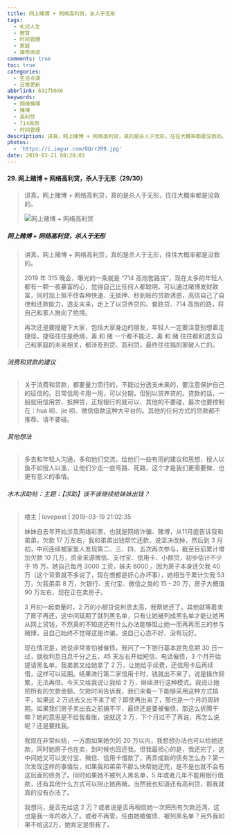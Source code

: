 ```yaml
---
title: 网上赌博 + 网络高利贷，杀人于无形
tags:
  - 札记人生
  - 教育
  - 时间管理
  - 家庭
  - 推荐阅读
comments: true
toc: true
categories:
  - 生活点滴
  - 日常更新
abbrlink: 632fb646
keywords:
  - 网络赌博
  - 赌博
  - 高利贷
  - 714高炮
  - 时间管理
description: 讲真，网上赌博 + 网络高利贷，真的是杀人于无形，往往大概率都是没救的。
photos:
  - 'https://i.imgur.com/OQrr2R9.jpg'
date: 2019-03-21 08:20:03
---
```

<script type="text/javascript" src="/js/src/bai.js"></script>

#### 29. 网上赌博 + 网络高利贷，杀人于无形（29/30）
> 讲真，网上赌博 + 网络高利贷，真的是杀人于无形，往往大概率都是没救的。
>
> ![网上赌博 + 网络高利贷](https://i.imgur.com/7iFvvmp.png)

##### 网上赌博 + 网络高利贷，杀人于无形
> 讲真，网上赌博 + 网络高利贷，真的是杀人于无形，往往大概率都是没救的。
>
> 2019 年 315 晚会，曝光的一条就是 “714 高炮套路贷”，现在太多的年轻人都有一颗一夜暴富的心，觉得自己比任何人都聪明，可以通过赌博发财致富，同时加上抵不住各种快速、无抵押、秒到账的贷款诱惑，高估自己了自律和还款能力，透支未来，走上了以贷养贷的、套路贷、714 高炮的路，将自己和家人推向了绝境。
>
> 再次还是要提醒下大家，包括大家身边的朋友，年轻人一定要注意别想着走捷径，捷径往往是绝境，毒 和 赌 一个都不能沾，毒 和 赌 往往都和透支自己和家庭的未来相关，都涉及到贷、高利贷。最终往往搞的家破人亡的。

###### 消费和贷款的建议
> 关于消费和贷款，都要量力而行的，不能过分透支未来的，要注意保护自己的征信的。日常信用卡用一用，可以分期，但别以贷养贷的。贷款的话，一般就用信用贷、抵押贷，正规银行的就可以、其他的不要碰，最次也要控制在：hua 呗、jie 呗、微信借款这种大平台的。其他的任何方式的贷款都不推荐、请不要碰。

###### 其他想法
> 多去和年轻人沟通，多和他们交流，给他们一些有用的建议和思想，授人以鱼不如授人以渔，让他们少走一些弯路、死路，这个才是我们更需要做、也更有意义的事情。

###### 水木求助帖：主题：【求助】该不该继续给妹妹出钱？
> 楼主 | lovepost | 2019-03-19 21:02:35
>
> 妹妹自去年开始涉及网络彩票，也就是网络诈骗、赌博，从11月底告诉我和弟弟，欠款 17 万左右，我和弟弟出钱帮忙还款，说坚决改掉，然后到 3 月初，中间连续被家里人发现第二、三、四、五次再次参与，截至目前累计增加欠款 10 几万，资金来源微信、支付宝、信用卡、小额贷，初步估计不少于 15 万。她自己每月 3000 工资，妹夫 6000 。因为房子本身还欠我 40 万（这个背景就不多说了，现在想都是好心办坏事），她相当于累计欠我 53 万，欠我弟弟 8 万，欠银行、支付宝、微信之类的 15 - 20 万，房子大概值 90 万左右，现在正在卖房子。
>
> 3 月初一起商量时，2 万的小额贷说利息太高，我帮她还了。其他就等着卖了房子再还，这中间延期了就列黑名单，只有让她被列成黑名单才能让她再从网上贷钱，不然真的不知道还有什么办法能够阻止她一而再再而三的参与赌博，且自己始终不觉得这是诈骗，说自己心态不好、没有玩好。
>
> 现在情况是，她说非常害怕被催债，我问了一下银行基本是免息期 30 日一过，就收利息日息千分之五，45 天左右开始短信、电话催债，3 个月开始提请黑名单。我弟弟又给她拿了 2 万，让她给手续费，还信用卡后再续借，这样可以延期。结果进行第二家信用卡时，钱就出不来了，说是操作频繁，无法再借。今天又给我说让我给 2 万，继续进行这种模式。我说让她把所有的欠款金额、欠款时间告诉我，我们来看一下能够采用这种方式搞平，如果这 2 万进去又出不来了呢？即使再出来了，那也是一个月的周转期。如果我们房子卖出去之前搞不平，最终还是要被催债，那这么折腾干嘛？她的意思是不给我看账，说就这 2 万，下个月过不了再说，再怎么说呢？还是要找我。
>
> 我现在非常纠结，一方面如果她欠的 20 万以内，我想想办法也可以给她还款，同时她房子也在卖，到时候也回还我。但我最担心的是，我还完了，这中间她又可以支付宝、微信、信用卡借款了，再弄成新的债务怎么办？第一次发现这样的事情后，如果我和弟弟不那么快帮她还完，是不是也就不会有这后面的债务了。同时如果她不被列入黑名单，5 年或者几年不能用银行借款，还有其他什么方式可以阻止她再赌，当然我也知道还有高利贷，那我就真的没有办法了。
>
> 我想问，是否先给这 2 万？或者说是否再相信她一次把所有欠款还清，这也是我一年的收入了。或者不再管，任由她被催债、被列黑名单？另外我如果不给这2万，她肯定是恨我了。
